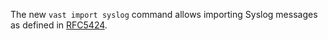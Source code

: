 The new `vast import syslog` command allows importing Syslog messages as defined
in [RFC5424](https://tools.ietf.org/html/rfc5424).
